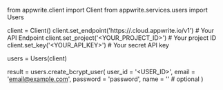 from appwrite.client import Client
from appwrite.services.users import Users

client = Client()
client.set_endpoint('https://<REGION>.cloud.appwrite.io/v1') # Your API Endpoint
client.set_project('<YOUR_PROJECT_ID>') # Your project ID
client.set_key('<YOUR_API_KEY>') # Your secret API key

users = Users(client)

result = users.create_bcrypt_user(
    user_id = '<USER_ID>',
    email = 'email@example.com',
    password = 'password',
    name = '<NAME>' # optional
)
